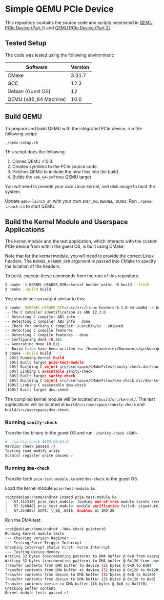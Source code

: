# Simple QEMU PCIe Device

This repository contains the source code and scripts mentioned in [QEMU PCIe Device (Part 1)](andrelei.com/technical/qemu/qemu-pcie-test-device-part-1) and [QEMU PCIe Device (Part 2)](andrelei.com/technical/qemu/qemu-pcie-test-device-part-2).

## Tested Setup

The code was tested using the following environment:

| Software              | Version |
| --------------------- | ------- |
| CMake                 | 3.31.7  |
| GCC                   | 12.3    |
| Debian (Guest OS)     | 12      |
| QEMU (x86_64 Machine) | 10.0    |

## Build QEMU

To prepare and build QEMU with the integrated PCIe device, run the following script:

```sh
./qemu-setup.sh
```

This script does the following:

1. Clones QEMU v10.0.
1. Creates symlinks to the PCIe source code.
1. Patches QEMU to include the new files into the build.
1. Builds the `x86_64-softmmu` QEMU target

You will need to provide your own Linux kernel, and disk image to boot the system.

Update `qemu-launch.sh` with your own `INIT_RD`, `KERNEL`, `QCOW2`.
Run `./qemu-launch.sh` to start QEMU.

## Build the Kernel Module and Userspace Applications

The kernel module and the test application, which interacts with the custom PCIe device from within the guest OS, is built using CMake.

Note that for the kernel module, you will need to provide the correct Linux headers.
The `KERNEL_HEADER_DIR` argument is passed into CMake to specify the location of the headers.

To build, execute these commands from the root of this repository:

```sh
$ cmake -D KERNEL_HEADER_DIR=<kernal header path> -B build --fresh
$ cmake --build build
```

You should see an output similar to this:

```sh
$ cmake -DKERNEL_HEADER_DIR=/usr/src/linux-headers-6.1.0-34-amd64 -B build --fresh
-- The C compiler identification is GNU 12.3.0
-- Detecting C compiler ABI info
-- Detecting C compiler ABI info - done
-- Check for working C compiler: /usr/bin/cc - skipped
-- Detecting C compile features
-- Detecting C compile features - done
-- Configuring done (0.3s)
-- Generating done (0.0s)
-- Build files have been written to: /home/andrelei/Documents/github/qemu-pcie-test-device/build
$ cmake --build build
[ 20%] Running Kernel Build
[ 20%] Built target pcie-test-module
[ 40%] Building C object src/userspace/CMakeFiles/sanity-check.dir/sanity-check.c.o
[ 60%] Linking C executable sanity-check
[ 60%] Built target sanity-check
[ 80%] Building C object src/userspace/CMakeFiles/dma-check.dir/dma-kernel-module-test.c.o
[100%] Linking C executable dma-check
[100%] Built target dma-check
```

The compiled kernel module will be located at `build/src/kernel/`.
The test applications will be located at `build/src/userspace/sanity-check` and `build/src/userspace/dma-check`.

### Running `sanity-check`

Transfer the binary to the guest OS and run `./sanity-check <BDF>`.

```sh
# ./sanity-check 0000:00:04.0
Version check passed ✓!
Testing read modify write
Scratch register write passed ✓!
```

### Running `dma-check`

Transfer both `pcie-test-module.ko` and `dma-check` to the guest OS.

Load the kernel module `pcie-test-module.ko`.

```sh
root@debian:/home/andre# insmod pcie-test-module.ko
[   57.312310] pcie_test_module: loading out-of-tree module taints kernel.
[   57.326840] pcie_test_module: module verification failed: signature and/or required key missing - tainting kernel
[   57.354805] ACPI: \_SB_.GSIE: Enabled at IRQ 20
```

Run the DMA test:

```sh
root@debian:/home/andre# ./dma-check pcietest0
Running Kernel module tests
--- Checking Version Register ---
--- Testing Force Trigger Interrupt ---
Checking Interrupt Status First- Force Interrupt
--- Testing Device Memory ---
Writing 32 bytes (decrementing pattern) to DMA buffer @ 0x0 from userspace...
Writing 32 bytes (incrementing pattern) to DMA buffer @ 0x120 from userspace...
Transfer contents from DMA buffer to device (32 bytes @ 0x0 to 0x0)
Transfer contents from DMA buffer to device (32 bytes @ 0x120 to 0x120)
Transfer contents from device to DMA buffer (32 bytes @ 0x0 to 0x120)
Transfer contents from device to DMA buffer (32 bytes @ 0x120 to 0x0)
Transfer contents device to DMA buffer (16 bytes @ 0x0 to 0xfff0)
Checking buffer content
Kernel module tests passed ✓!
```
